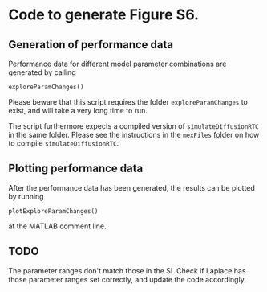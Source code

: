 # Code to generate Figure S6.

## Generation of performance data

Performance data for different model parameter combinations are generated by calling
```
exploreParamChanges()
```
Please beware that this script requires the folder `exploreParamChanges` to exist, and will take a very long time to run.

The script furthermore expects a compiled version of `simulateDiffusionRTC` in the same folder. Please see the instructions in the `mexFiles` folder on how to compile `simulateDiffusionRTC`.

## Plotting performance data

After the performance data has been generated, the results can be plotted by running
```
plotExploreParamChanges()
```
at the MATLAB comment line.

## TODO

The parameter ranges don't match those in the SI. Check if Laplace has those parameter ranges set correctly, and update the code accordingly.